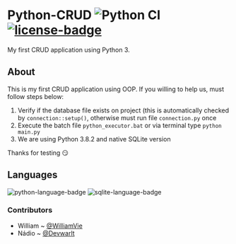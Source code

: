 # Python-CRUD ![Python CI](https://github.com/WilliamVie/Python-Crud/workflows/Python%20CI/badge.svg) [![license-badge]][license]
My first CRUD application using Python 3.

## About
This is my first CRUD application using OOP. If you willing to help us, must follow steps below:
1. Verify if the database file exists on project (this is automatically checked by `connection::setup()`, otherwise must run file `connection.py` once
1. Execute the batch file `python_executor.bat` or via terminal type `python main.py`
1. We are using Python 3.8.2 and native SQLite version

Thanks for testing :smirk:

## Languages
![python-language-badge] ![sqlite-language-badge]

### Contributors
- William ~ [@WilliamVie][william-ref]
- Nádio ~ [@Devwarlt][nadio-ref]

[william-ref]: https://github.com/WilliamVie
[nadio-ref]: https://github.com/Devwarlt

[python-language-badge]: https://img.shields.io/badge/Python-3.8.3-blue?logo=python&style=plastic
[sqlite-language-badge]: https://img.shields.io/badge/SQLite-3-blue?logo=sqlite&style=plastic

[license-badge]: https://img.shields.io/badge/MIT-gray?style=plastic
[license]: /LICENSE
